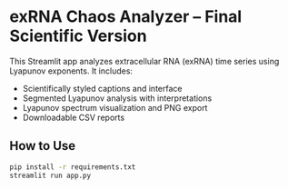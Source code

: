 
# exRNA Chaos Analyzer – Final Scientific Version

This Streamlit app analyzes extracellular RNA (exRNA) time series using Lyapunov exponents. It includes:

- Scientifically styled captions and interface
- Segmented Lyapunov analysis with interpretations
- Lyapunov spectrum visualization and PNG export
- Downloadable CSV reports

## How to Use

```bash
pip install -r requirements.txt
streamlit run app.py
```
